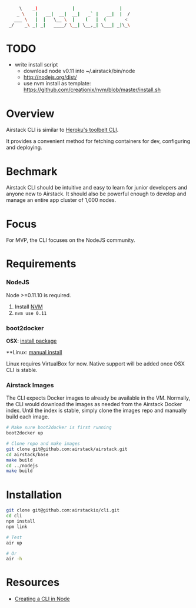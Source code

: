 ```bash
     \    _)             |                 |
    _ \    |   __|  __|  __|   _` |   __|  |  /
   ___ \   |  |   \__ \  |    (   |  (       <
 _/    _\ _| _|   ____/ \__| \__,_| \___| _|\_\
```


# TODO

- write install script
  - download node v0.11 into ~/.airstack/bin/node
  - http://nodejs.org/dist/
  - use nvm install as template: https://github.com/creationix/nvm/blob/master/install.sh



# Overview

Airstack CLI is similar to [Heroku's toolbelt CLI](https://toolbelt.heroku.com/).

It provides a convenient method for fetching containers for dev, configuring and deploying.


# Bechmark

Airstack CLI should be intuitive and easy to learn for junior developers and anyone new to Airstack.
It should also be powerful enough to develop and manage an entire app cluster of 1,000 nodes.


# Focus

For MVP, the CLI focuses on the NodeJS community.


# Requirements

### NodeJS

Node >=0.11.10 is required.

1. Install [NVM](https://github.com/creationix/nvm)
2. `nvm use 0.11`

### boot2docker

**OSX**: [install package](http://docs.docker.com/installation/mac/)

**Linux: [manual install](https://github.com/boot2docker/boot2docker#installation)

Linux requires VirtualBox for now. Native support will be added once
OSX CLI is stable.


### Airstack Images

The CLI expects Docker images to already be available in the VM.
Normally, the CLI would download the images as needed from the Airstack
Docker index. Until the index is stable, simply clone the images repo
and manually build each image.

```bash
# Make sure boot2docker is first running
boot2docker up

# Clone repo and make images
git clone git@github.com:airstack/airstack.git
cd airstack/base
make build
cd ../nodejs
make build
```


# Installation

```bash
git clone git@github.com:airstackio/cli.git
cd cli
npm install
npm link

# Test
air up

# Or
air -h
```


# Resources

* [Creating a CLI in Node](http://michaelbrooks.ca/deck/jsconf2013/)


